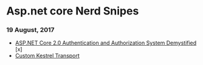 # Asp.net core Nerd Snipes

### 19 August, 2017
* [ASP.NET Core 2.0 Authentication and Authorization System Demystified](https://digitalmccullough.com/posts/aspnetcore-auth-system-demystified.html) [x]
* [Custom Kestrel Transport](https://www.atlascode.com/blog/custom-kestrel-transports/)

